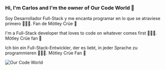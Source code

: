 ### Hi, I'm Carlos and I'm the owner of Our Code World 👋

Soy Desarrollador Full-Stack y me encanta programar en lo que se atraviese primero 👨🏼‍💻.
Fan de Mötley Crüe 🔮

I'm a Full-Stack developer that loves to code on whatever comes first 👨🏼‍💻.
Mötley Crüe fan 🔮

Ich bin ein Full-Stack-Entwickler, der es liebt, in jeder Sprache zu programmieren 👨🏼‍💻.
Mötley Crüe Fan 🔮 

![Our Code World](https://user-images.githubusercontent.com/11634719/115125250-6c87a980-9f8c-11eb-89e4-a5f5489a1c00.png)

